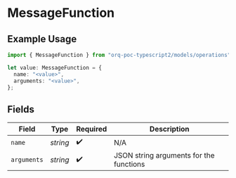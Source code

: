# MessageFunction

## Example Usage

```typescript
import { MessageFunction } from "orq-poc-typescript2/models/operations";

let value: MessageFunction = {
  name: "<value>",
  arguments: "<value>",
};
```

## Fields

| Field                                   | Type                                    | Required                                | Description                             |
| --------------------------------------- | --------------------------------------- | --------------------------------------- | --------------------------------------- |
| `name`                                  | *string*                                | :heavy_check_mark:                      | N/A                                     |
| `arguments`                             | *string*                                | :heavy_check_mark:                      | JSON string arguments for the functions |